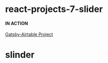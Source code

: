 # react-projects-7-slider

#### IN ACTION

[Gatsby-Airtable Project](https://gatsby-airtable-design-project.netlify.app/)
# slinder
